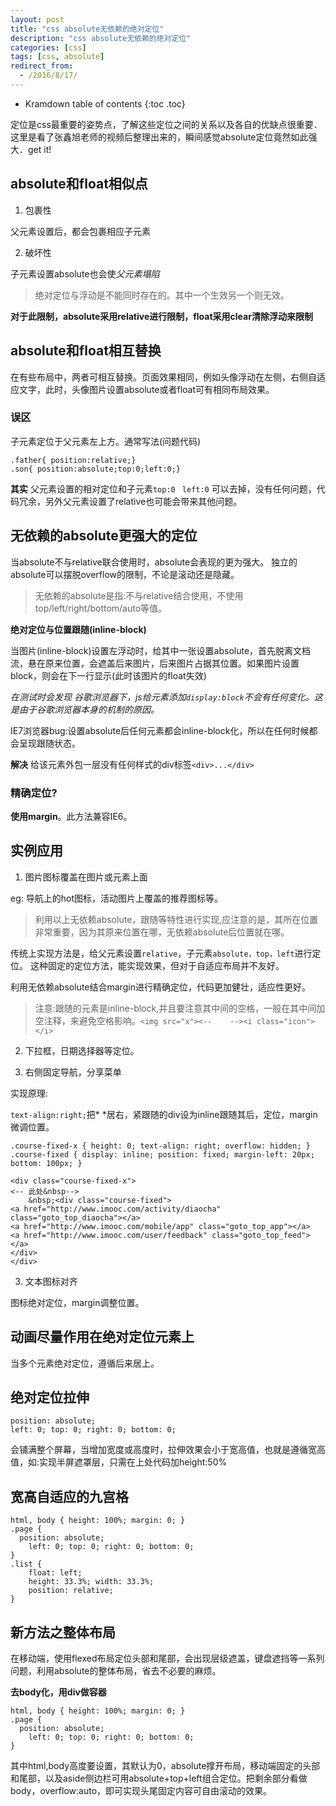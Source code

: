 ```yaml
---
layout: post
title: "css absolute无依赖的绝对定位"
description: "css absolute无依赖的绝对定位"
categories: [css]
tags: [css, absolute]
redirect_from:
  - /2016/8/17/
---
```


* Kramdown table of contents
{:toc .toc}

定位是css最重要的姿势点，了解这些定位之间的关系以及各自的优缺点很重要．
这里是看了张鑫旭老师的视频后整理出来的，瞬间感觉absolute定位竟然如此强大．get it!

## absolute和float相似点

1. 包裹性

父元素设置后，都会包裹相应子元素

2. 破坏性

子元素设置absolute也会使*父元素塌陷*

> 绝对定位与浮动是不能同时存在的。其中一个生效另一个则无效。

**对于此限制，absolute采用relative进行限制，float采用clear清除浮动来限制**

## absolute和float相互替换

在有些布局中，两者可相互替换。页面效果相同，例如头像浮动在左侧，右侧自适应文字，此时，头像图片设置absolute或者float可有相同布局效果。

### 误区

子元素定位于父元素左上方。通常写法(问题代码)

```
.father{ position:relative;}
.son{ position:absolute;top:0;left:0;}
```

**其实** 父元素设置的相对定位和子元素`top:0 ` `left:0` 可以去掉，没有任何问题，代码冗余，另外父元素设置了relative也可能会带来其他问题。

## 无依赖的absolute更强大的定位

当absolute不与relative联合使用时，absolute会表现的更为强大。 独立的absolute可以摆脱overflow的限制，不论是滚动还是隐藏。

> 无依赖的absolute是指:不与relative结合使用，不使用top/left/right/bottom/auto等值。

**绝对定位与位置跟随(inline-block)**

当图片(inline-block)设置左浮动时，给其中一张设置absolute，首先脱离文档流，悬在原来位置，会遮盖后来图片，后来图片占据其位置。如果图片设置block，则会在下一行显示(此时该图片的float失效)

*在测试时会发现 谷歌浏览器下，js给元素添加`display:block`不会有任何变化。这是由于谷歌浏览器本身的机制的原因。*

IE7浏览器bug:设置absolute后任何元素都会inline-block化，所以在任何时候都会呈现跟随状态。

**解决**
给该元素外包一层没有任何样式的div标签`<div>...</div>`

### 精确定位?

**使用margin**。此方法兼容IE6。

## 实例应用

1. 图片图标覆盖在图片或元素上面

eg: 导航上的hot图标，活动图片上覆盖的推荐图标等。

>利用以上无依赖absolute，跟随等特性进行实现,应注意的是，其所在位置非常重要，因为其原来位置在哪，无依赖absolute后位置就在哪。

传统上实现方法是，给父元素设置`relative`，子元素`absolute，top，left`进行定位。
这种固定的定位方法，能实现效果，但对于自适应布局并不友好。

利用无依赖absolute结合margin进行精确定位，代码更加健壮，适应性更好。

> 注意:跟随的元素是inline-block,并且要注意其中间的空格，一般在其中间加空注释，来避免空格影响。`<img src="x"><--    --><i class="icon"></i>`

2. 下拉框，日期选择器等定位。

3. 右侧固定导航，分享菜单

实现原理:

`text-align:right;`把*&nbsp;*居右，紧跟随的div设为inline跟随其后，定位，margin微调位置。

```
.course-fixed-x { height: 0; text-align: right; overflow: hidden; }
.course-fixed { display: inline; position: fixed; margin-left: 20px; bottom: 100px; }
```

```
<div class="course-fixed-x">
<-- 此处&nbsp-->
	&nbsp;<div class="course-fixed">
<a href="http://www.imooc.com/activity/diaocha" class="goto_top_diaocha"></a>
<a href="http://www.imooc.com/mobile/app" class="goto_top_app"></a>
<a href="http://www.imooc.com/user/feedback" class="goto_top_feed"></a>
</div>
</div>
```

3. 文本图标对齐

图标绝对定位，margin调整位置。

## 动画尽量作用在绝对定位元素上

当多个元素绝对定位，遵循后来居上。

## 绝对定位拉伸

```
position: absolute;
left: 0; top: 0; right: 0; bottom: 0;
```

会铺满整个屏幕，当增加宽度或高度时，拉伸效果会小于宽高值，也就是遵循宽高值，如:实现半屏遮罩层，只需在上处代码加height:50%

## 宽高自适应的九宫格

```
html, body { height: 100%; margin: 0; }
.page {
  position: absolute;
	left: 0; top: 0; right: 0; bottom: 0;
}
.list {
	float: left;
	height: 33.3%; width: 33.3%;
	position: relative;
}
```

## 新方法之整体布局

在移动端，使用flexed布局定位头部和尾部，会出现层级遮盖，键盘遮挡等一系列问题，利用absolute的整体布局，省去不必要的麻烦。

**去body化，用div做容器**

```
html, body { height: 100%; margin: 0; }
.page {
  position: absolute;
	left: 0; top: 0; right: 0; bottom: 0;
}
```

其中html,body高度要设置，其默认为0，absolute撑开布局，移动端固定的头部和尾部，以及aside侧边栏可用absolute+top+left组合定位。把剩余部分看做body，overflow:auto，即可实现头尾固定内容可自由滚动的效果。
